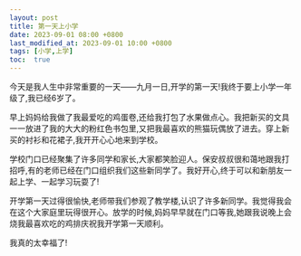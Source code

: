 ```yaml
---
layout: post
title: 第一天上小学
date: 2023-09-01 08:00 +0800
last_modified_at: 2023-09-01 10:00 +0800
tags: [小学,上学]
toc:  true
---
```


今天是我人生中非常重要的一天——九月一日,开学的第一天!我终于要上小学一年级了,我已经6岁了。

早上妈妈给我做了我最爱吃的鸡蛋卷,还给我打包了水果做点心。我把新买的文具一一放进了我的大大的粉红色书包里,又把我最喜欢的熊猫玩偶放了进去。穿上新买的衬衫和花裙子,我开开心心地来到学校。

学校门口已经聚集了许多同学和家长,大家都笑脸迎人。保安叔叔很和蔼地跟我打招呼,有的老师已经在门口组织我们这些新同学了。我好开心,终于可以和新朋友一起上学、一起学习玩耍了!

开学第一天过得很愉快,老师带我们参观了教学楼,认识了许多新同学。我觉得我会在这个大家庭里玩得很开心。放学的时候,妈妈早早就在门口等我,她跟我说晚上会烧我最喜欢吃的鸡排庆祝我开学第一天顺利。

我真的太幸福了!
